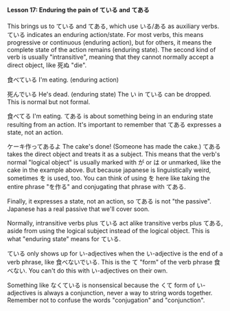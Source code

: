 
#### Lesson 17: Enduring the pain of ている and てある


This brings us to ている and てある, which use いる/ある as auxiliary verbs.
ている indicates an enduring action/state. For most verbs, this means progressive or continuous (enduring action), but for others, it means the complete state of the action remains (enduring state). The second kind of verb is usually "intransitive", meaning that they cannot normally accept a direct object, like 死ぬ "die".


食べている I'm eating. (enduring action)  

死んでいる He's dead. (enduring state)
The い in ている can be dropped. This is normal but not formal.


食べてる I'm eating.
てある is about something being in an enduring state resulting from an action. It's important to remember that てある expresses a state, not an action.


ケーキ作ってあるよ The cake's done! (Someone has made the cake.)
てある takes the direct object and treats it as a subject. This means that the verb's normal "logical object" is usually marked with が or は or unmarked, like the cake in the example above. But because japanese is linguistically weird, sometimes を is used, too. You can think of using を here like taking the entire phrase "<thing>を作る" and conjugating that phrase with てある.


Finally, it expresses a state, not an action, so てある is not "the passive". Japanese has a real passive that we'll cover soon.


Normally, intransitive verbs plus ている act alike transitive verbs plus てある, aside from using the logical subject instead of the logical object. This is what "enduring state" means for ている.


ている only shows up for い-adjectives when the い-adjective is the end of a verb phrase, like 食べないでいる. This is the て "form" of the verb phrase 食べない. You can't do this with い-adjectives on their own.


Something like なくている is nonsensical because the くて form of い-adjectives is always a conjunction, never a way to string words together. Remember not to confuse the words "conjugation" and "conjunction".






